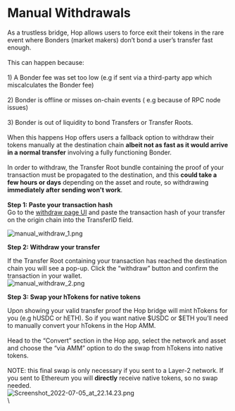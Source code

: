 # Manual Withdrawals

As a trustless bridge, Hop allows users to force exit their tokens in the rare event where Bonders (market makers) don’t bond a user’s transfer fast enough.\
\
This can happen because:\
\
1\) A Bonder fee was set too low (e.g if sent via a third-party app which miscalculates the Bonder fee)\
\
2\) Bonder is offline or misses on-chain events ( e.g because of RPC node issues)\
\
3\) Bonder is out of liquidity to bond Transfers or Transfer Roots.\
\
When this happens Hop offers users a fallback option to withdraw their tokens manually at the destination chain **albeit not as fast as it would arrive in a normal transfer** involving a fully functioning Bonder.\
\
In order to withdraw, the Transfer Root bundle containing the proof of your transaction must be propagated to the destination, and this **could take a few hours or days** depending on the asset and route, so withdrawing **immediately after sending won't work**.\
\
**Step 1: Paste your transaction hash**\
Go to the [withdraw ](https://app.hop.exchange/#/withdraw?token=ETH)[page UI](https://app.hop.exchange/#/withdraw?token=ETH) and paste the transaction hash of your transfer on the origin chain into the TransferID field.

![manual\_withdraw\_1.png](https://help.hop.exchange/hc/article\_attachments/7449225280781/manual\_withdraw\_1.png)

**Step 2: Withdraw your transfer**

If the Transfer Root containing your transaction has reached the destination chain you will see a pop-up. Click the “withdraw” button and confirm the transaction in your wallet.\
![manual\_withdraw\_2.png](https://help.hop.exchange/hc/article\_attachments/7449268621325/manual\_withdraw\_2.png)

**Step 3: Swap your hTokens for native tokens**

Upon showing your valid transfer proof the Hop bridge will mint hTokens for you (e.g hUSDC or hETH). So if you want native $USDC or $ETH you’ll need to manually convert your hTokens in the Hop AMM.\
\
Head to the “Convert” section in the Hop app, select the network and asset and choose the “via AMM” option to do the swap from hTokens into native tokens.\
\
NOTE: this final swap is only necessary if you sent to a Layer-2 network. If you sent to Ethereum you will **directly** receive native tokens, so no swap needed.\
![Screenshot\_2022-07-05\_at\_22.14.23.png](https://help.hop.exchange/hc/article\_attachments/7449261671437/Screenshot\_2022-07-05\_at\_22.14.23.png)\
\
